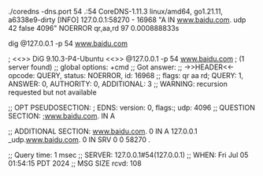 ./coredns -dns.port 54
.:54
CoreDNS-1.11.3
linux/amd64, go1.21.11, a6338e9-dirty
[INFO] 127.0.0.1:58270 - 16968 "A IN www.baidu.com. udp 42 false 4096" NOERROR qr,aa,rd 97 0.000888833s



dig @127.0.0.1 -p 54 www.baidu.com

; <<>> DiG 9.10.3-P4-Ubuntu <<>> @127.0.0.1 -p 54 www.baidu.com
; (1 server found)
;; global options: +cmd
;; Got answer:
;; ->>HEADER<<- opcode: QUERY, status: NOERROR, id: 16968
;; flags: qr aa rd; QUERY: 1, ANSWER: 0, AUTHORITY: 0, ADDITIONAL: 3
;; WARNING: recursion requested but not available

;; OPT PSEUDOSECTION:
; EDNS: version: 0, flags:; udp: 4096
;; QUESTION SECTION:
;www.baidu.com.			IN	A

;; ADDITIONAL SECTION:
www.baidu.com.		0	IN	A	127.0.0.1
_udp.www.baidu.com.	0	IN	SRV	0 0 58270 .

;; Query time: 1 msec
;; SERVER: 127.0.0.1#54(127.0.0.1)
;; WHEN: Fri Jul 05 01:54:15 PDT 2024
;; MSG SIZE  rcvd: 108
